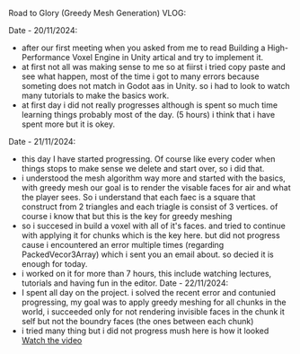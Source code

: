 Road to Glory (Greedy Mesh Generation) VLOG:

Date - 20/11/2024:
- after our first meeting when you asked from me to read Building a High-Performance Voxel Engine in Unity artical and try to implement it.
- at first not all was making sense to me so at fiirst i tried copy paste and see what happen, most of the time i got to many errors because someting does not match in Godot aas in Unity. so i had to look to watch many tutorials to make the basics work.
- at first day i did not really progresses although is spent so much time learning things probably most of the day. (5 hours) i think that i have spent more but it is okey.

Date - 21/11/2024:
- this day I have started progressing. Of course like every coder when things stops to make sense we delete and start over, so i did that.
- i understood the mesh algorithm way more and started with the basics, with greedy mesh our goal is to render the visable faces for air and what the player sees. So i understand that each faec is a square that construct from 2 triangles and each triagle is consist of 3 vertices. of course i know that but this is the key for greedy meshing
- so i succesed in build a voxel with all of it's faces. and tried to continue with applying it for chunks which is the key here. but did not progress cause i encountered an error multiple times (regarding PackedVecor3Array) which i sent you an email about. so decied it is enough for today.
- i worked on it for more than 7 hours, this include watching lectures, tutorials and having fun in the editor.
Date - 22/11/2024:
- I spent all day on the project. i solved the recent error and contunied progressing, my goal was to apply greedy meshing for all chunks in the world, i succeeded only for not rendering invisible faces in the chunk it self but not the boundry faces (the ones between each chunk)
- i tried many thing but i did not progress mush here is how it looked [Watch the video](media/your_video.mp4) 
